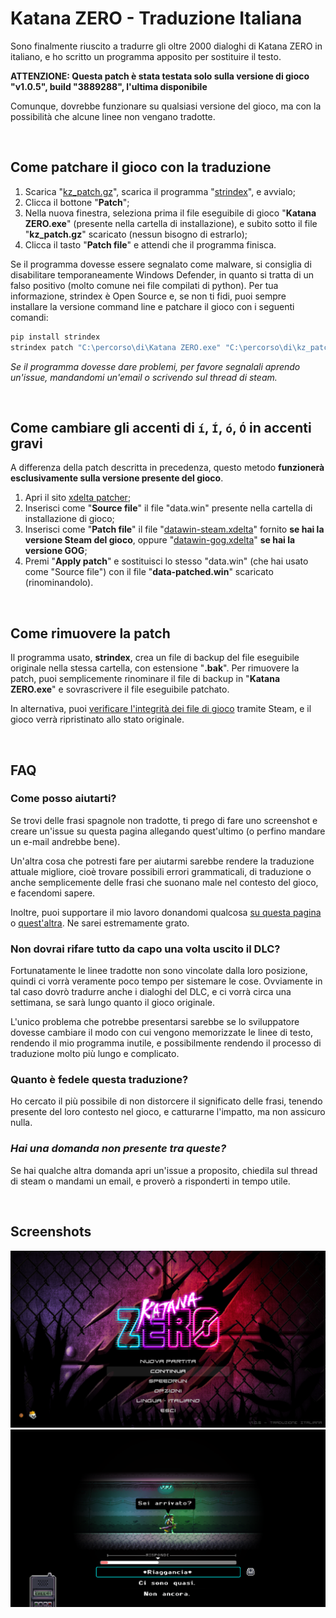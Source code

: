 # Katana ZERO - Traduzione Italiana
Sono finalmente riuscito a tradurre gli oltre 2000 dialoghi di Katana ZERO in italiano, e ho scritto un programma apposito per sostituire il testo.

**ATTENZIONE: Questa patch è stata testata solo sulla versione di gioco "v1.0.5", build "3889288", l'ultima disponibile**

Comunque, dovrebbe funzionare su qualsiasi versione del gioco, ma con la possibilità che alcune linee non vengano tradotte.

<br>

## Come patchare il gioco con la traduzione
1. Scarica "[kz_patch.gz](https://raw.githubusercontent.com/zWolfrost/Katana-ZERO-Traduzione-Italiana/main/kz_patch.gz)", scarica il programma "[strindex](https://github.com/zWolfrost/strindex/releases/tag/v3.7.1)", e avvialo;
2. Clicca il bottone "**Patch**";
3. Nella nuova finestra, seleziona prima il file eseguibile di gioco "**Katana ZERO.exe**" (presente nella cartella di installazione), e subito sotto il file "**kz_patch.gz**" scaricato (nessun bisogno di estrarlo);
4. Clicca il tasto "**Patch file**" e attendi che il programma finisca.

Se il programma dovesse essere segnalato come malware, si consiglia di disabilitare temporaneamente Windows Defender, in quanto si tratta di un falso positivo (molto comune nei file compilati di python). Per tua informazione, strindex è Open Source e, se non ti fidi, puoi sempre installare la versione command line e patchare il gioco con i seguenti comandi:

```sh
pip install strindex
strindex patch "C:\percorso\di\Katana ZERO.exe" "C:\percorso\di\kz_patch.gz"
```

*Se il programma dovesse dare problemi, per favore segnalali aprendo un'issue, mandandomi un'email o scrivendo sul thread di steam.*

<br>

## Come cambiare gli accenti di `í`, `Í`, `ó`, `Ó` in accenti gravi
A differenza della patch descritta in precedenza, questo metodo **funzionerà esclusivamente sulla versione presente del gioco**.

1. Apri il sito [xdelta patcher](https://kotcrab.github.io/xdelta-wasm/);
2. Inserisci come "**Source file**" il file "data.win" presente nella cartella di installazione di gioco;
3. Inserisci come "**Patch file**" il file "[datawin-steam.xdelta](https://raw.githubusercontent.com/zWolfrost/Katana-ZERO-Traduzione-Italiana/main/datawin-steam.xdelta)" fornito **se hai la versione Steam del gioco**, oppure "[datawin-gog.xdelta](https://raw.githubusercontent.com/zWolfrost/Katana-ZERO-Traduzione-Italiana/main/datawin-gog.xdelta)" **se hai la versione GOG**;
4. Premi "**Apply patch**" e sostituisci lo stesso "data.win" (che hai usato come "Source file") con il file "**data-patched.win**" scaricato (rinominandolo).

<br>

## Come rimuovere la patch
Il programma usato, **strindex**, crea un file di backup del file eseguibile originale nella stessa cartella, con estensione "**.bak**". Per rimuovere la patch, puoi semplicemente rinominare il file di backup in "**Katana ZERO.exe**" e sovrascrivere il file eseguibile patchato.

In alternativa, puoi [verificare l'integrità dei file di gioco](https://help.steampowered.com/it/faqs/view/0C48-FCBD-DA71-93EB) tramite Steam, e il gioco verrà ripristinato allo stato originale.

<br>

## FAQ
### Come posso aiutarti?
Se trovi delle frasi spagnole non tradotte, ti prego di fare uno screenshot e creare un'issue su questa pagina allegando quest'ultimo (o perfino mandare un e-mail andrebbe bene).

Un'altra cosa che potresti fare per aiutarmi sarebbe rendere la traduzione attuale migliore, cioè trovare possibili errori grammaticali, di traduzione o anche semplicemente delle frasi che suonano male nel contesto del gioco, e facendomi sapere.

Inoltre, puoi supportare il mio lavoro donandomi qualcosa [su questa pagina](https://paypal.me/zwolfrost) o [quest'altra](https://buymeacoffee.com/zwolfrost). Ne sarei estremamente grato.

### Non dovrai rifare tutto da capo una volta uscito il DLC?
Fortunatamente le linee tradotte non sono vincolate dalla loro posizione, quindi ci vorrà veramente poco tempo per sistemare le cose. Ovviamente in tal caso dovrò tradurre anche i dialoghi del DLC, e ci vorrà circa una settimana, se sarà lungo quanto il gioco originale.

L'unico problema che potrebbe presentarsi sarebbe se lo sviluppatore dovesse cambiare il modo con cui vengono memorizzate le linee di testo, rendendo il mio programma inutile, e possibilmente rendendo il processo di traduzione molto più lungo e complicato.

### Quanto è fedele questa traduzione?
Ho cercato il più possibile di non distorcere il significato delle frasi, tenendo presente del loro contesto nel gioco, e catturarne l'impatto, ma non assicuro nulla.

### *Hai una domanda non presente tra queste?*
Se hai qualche altra domanda apri un'issue a proposito, chiedila sul thread di steam o mandami un email, e proverò a risponderti in tempo utile.

<br>

## Screenshots
![Katana ZERO](./screenshot1.png)
![Katana ZERO](./screenshot2.png)
